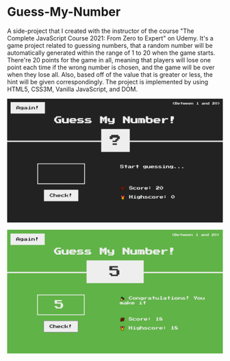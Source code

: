 # Guess-My-Number

A side-project that I created with the instructor of the course "The Complete JavaScript Course 2021: From Zero to Expert" on Udemy. It's a game project related to guessing numbers, that a random number will be automatically generated within the range of 1 to 20 when the game starts. There're 20 points for the game in all, meaning that players will lose one point each time if the wrong number is chosen, and the game will be over when they lose all. Also, based off of the value that is greater or less, the hint will be given correspondingly. The project is implemented by using HTML5, CSS3M, Vanilla JavaScript, and DOM.

![plot](init.png)

![plot](victory.png)

